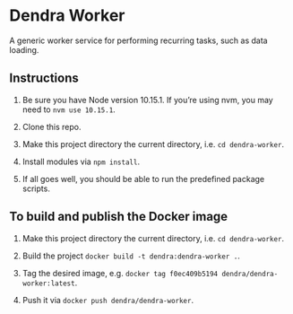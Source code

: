 # Dendra Worker

A generic worker service for performing recurring tasks, such as data loading.


## Instructions

1. Be sure you have Node version 10.15.1. If you’re using nvm, you may need to `nvm use 10.15.1`.

2. Clone this repo.

3. Make this project directory the current directory, i.e. `cd dendra-worker`.

4. Install modules via `npm install`.

5. If all goes well, you should be able to run the predefined package scripts.


## To build and publish the Docker image

1. Make this project directory the current directory, i.e. `cd dendra-worker`.

2. Build the project `docker build -t dendra:dendra-worker .`.

3. Tag the desired image, e.g. `docker tag f0ec409b5194 dendra/dendra-worker:latest`.

4. Push it via `docker push dendra/dendra-worker`.

